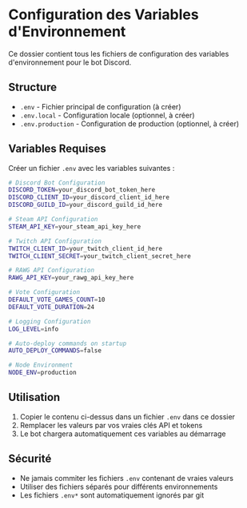 # Configuration des Variables d'Environnement

Ce dossier contient tous les fichiers de configuration des variables d'environnement pour le bot Discord.

## Structure

- `.env` - Fichier principal de configuration (à créer)
- `.env.local` - Configuration locale (optionnel, à créer)
- `.env.production` - Configuration de production (optionnel, à créer)

## Variables Requises

Créer un fichier `.env` avec les variables suivantes :

```bash
# Discord Bot Configuration
DISCORD_TOKEN=your_discord_bot_token_here
DISCORD_CLIENT_ID=your_discord_client_id_here
DISCORD_GUILD_ID=your_discord_guild_id_here

# Steam API Configuration
STEAM_API_KEY=your_steam_api_key_here

# Twitch API Configuration
TWITCH_CLIENT_ID=your_twitch_client_id_here
TWITCH_CLIENT_SECRET=your_twitch_client_secret_here

# RAWG API Configuration
RAWG_API_KEY=your_rawg_api_key_here

# Vote Configuration
DEFAULT_VOTE_GAMES_COUNT=10
DEFAULT_VOTE_DURATION=24

# Logging Configuration
LOG_LEVEL=info

# Auto-deploy commands on startup
AUTO_DEPLOY_COMMANDS=false

# Node Environment
NODE_ENV=production
```

## Utilisation

1. Copier le contenu ci-dessus dans un fichier `.env` dans ce dossier
2. Remplacer les valeurs par vos vraies clés API et tokens
3. Le bot chargera automatiquement ces variables au démarrage

## Sécurité

- Ne jamais commiter les fichiers `.env` contenant de vraies valeurs
- Utiliser des fichiers séparés pour différents environnements
- Les fichiers `.env*` sont automatiquement ignorés par git
